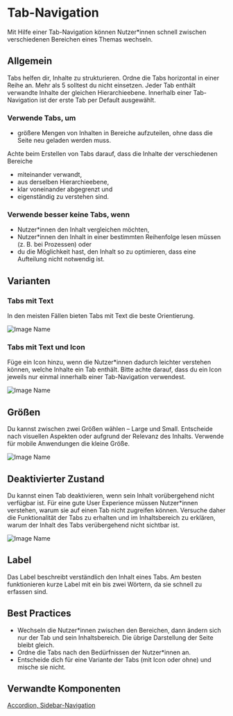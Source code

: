 # Tab-Navigation

Mit Hilfe einer Tab-Navigation können Nutzer*innen schnell zwischen verschiedenen Bereichen eines Themas wechseln.

## Allgemein

Tabs helfen dir, Inhalte zu strukturieren. Ordne die Tabs horizontal in einer Reihe an. Mehr als 5 solltest du nicht einsetzen. Jeder Tab enthält verwandte Inhalte der gleichen Hierarchieebene. Innerhalb einer Tab-Navigation ist der erste Tab per Default ausgewählt.

### Verwende Tabs, um 

* größere Mengen von Inhalten in Bereiche aufzuteilen, ohne dass die Seite neu geladen werden muss.

Achte beim Erstellen von Tabs darauf, dass die Inhalte der verschiedenen Bereiche

*	miteinander verwandt,
*	aus derselben Hierarchieebene,
*	klar voneinander abgegrenzt und
*	eigenständig zu verstehen sind.

### Verwende besser keine Tabs, wenn 

*	Nutzer*innen den Inhalt vergleichen möchten,
*	Nutzer*innen den Inhalt in einer bestimmten Reihenfolge lesen müssen (z. B. bei Prozessen) oder
*	du die Möglichkeit hast, den Inhalt so zu optimieren, dass eine Aufteilung nicht notwendig ist.

## Varianten

### Tabs mit Text

In den meisten Fällen bieten Tabs mit Text die beste Orientierung.

![Image Name](assets/3_components/tab-navigation/tab_navigation_textonly.png)

### Tabs mit Text und Icon

Füge ein Icon hinzu, wenn die Nutzer*innen dadurch leichter verstehen können, welche Inhalte ein Tab enthält. Bitte achte darauf, dass du ein Icon jeweils nur einmal innerhalb einer Tab-Navigation verwendest.

![Image Name](assets/3_components/tab-navigation/tab_navigation_icon-text.png)

## Größen

Du kannst zwischen zwei Größen wählen – Large und Small. Entscheide nach visuellen Aspekten oder aufgrund der Relevanz des Inhalts. Verwende für mobile Anwendungen die kleine Größe. 

![Image Name](assets/3_components/tab-navigation/tab_navigation_sizes.png)

## Deaktivierter Zustand

Du kannst einen Tab deaktivieren, wenn sein Inhalt vorübergehend nicht verfügbar ist. Für eine gute User Experience müssen Nutzer*innen verstehen, warum sie auf einen Tab nicht zugreifen können. Versuche daher die Funktionalität der Tabs zu erhalten und im Inhaltsbereich zu erklären, warum der Inhalt des Tabs verübergehend nicht sichtbar ist.

![Image Name](assets/3_components/tab-navigation/tab_navigation_disabled.png)

## Label

Das Label beschreibt verständlich den Inhalt eines Tabs. Am besten funktionieren kurze Label mit ein bis zwei Wörtern, da sie schnell zu erfassen sind.

## Best Practices

*	Wechseln die Nutzer*innen zwischen den Bereichen, dann ändern sich nur der Tab und sein Inhaltsbereich. Die übrige Darstellung der Seite bleibt gleich.
*	Ordne die Tabs nach den Bedürfnissen der Nutzer*innen an.
*	Entscheide dich für eine Variante der Tabs (mit Icon oder ohne) und mische sie nicht.

## Verwandte Komponenten

<a href="../?path=/usage/components-accordion--standard">Accordion, </a>
<a href="../?path=/usage/components-sidebar-navigation--standard">Sidebar-Navigation</a>